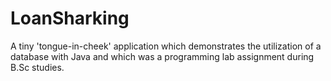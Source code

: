 # LoanSharking
A tiny 'tongue-in-cheek' application which demonstrates the utilization of a database with Java and which was a programming lab assignment during B.Sc studies.
